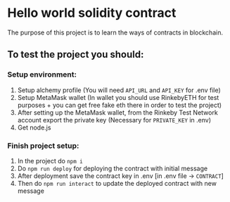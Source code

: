 # Hello world solidity contract

The purpose of this project is to learn the ways of contracts in blockchain.

## To test the project you should:

### Setup environment:

1. Setup alchemy profile (You will need `API_URL` and `API_KEY` for .env file)
2. Setup MetaMask wallet (In wallet you should use RinkebyETH for test purposes + you can get free fake eth there in order to test the project)
3. After setting up the MetaMask wallet, from the Rinkeby Test Network account export the private key (Necessary for `PRIVATE_KEY` in .env)
4. Get node.js

### Finish project setup:

1. In the project do `npm i`
2. Do `npm run deploy` for deploying the contract with initial message
3. After deployment save the contract key in .env [in .env file -> `CONTRACT`]
4. Then do `npm run interact` to update the deployed contract with new message